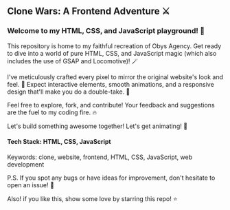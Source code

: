 ## Clone Wars: A Frontend Adventure ⚔️ <br>
### Welcome to my HTML, CSS, and JavaScript playground! 🚀

This repository is home to my faithful recreation of Obys Agency.
Get ready to dive into a world of pure HTML, CSS, and JavaScript magic (which also includes the use of GSAP and Locomotive)! 🪄

I've meticulously crafted every pixel to mirror the original website's look and feel. 🎨
Expect interactive elements, smooth animations, and a responsive design that'll make you do a double-take. 🪼

Feel free to explore, fork, and contribute! Your feedback and suggestions are the fuel to my coding fire. 🔥

Let's build something awesome together! Let's get animating! 🤝

#### Tech Stack: HTML, CSS, JavaScript

Keywords: clone, website, frontend, HTML, CSS, JavaScript, web development

P.S. If you spot any bugs or have ideas for improvement, don't hesitate to open an issue! 🐛

Also! if you like this, show some love by starring this repo! ⭐
